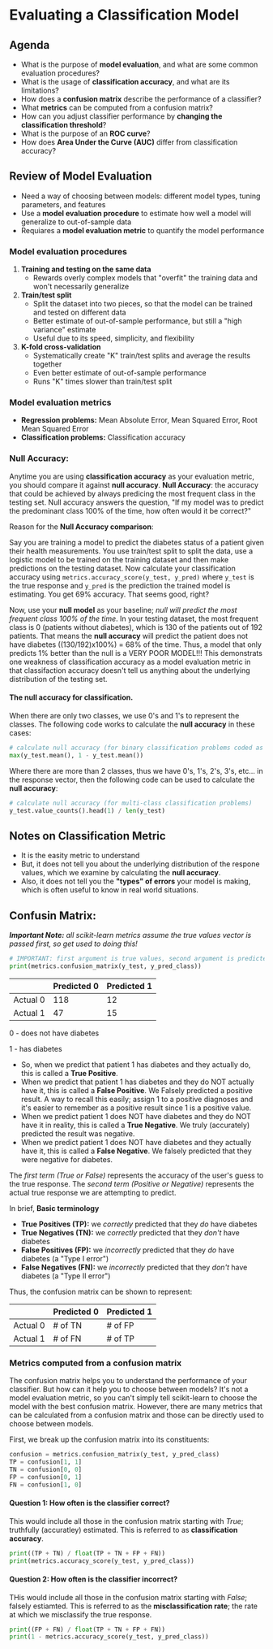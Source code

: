 # Evaluating a Classification Model 

## Agenda
- What is the purpose of **model evaluation**, and what are some common evaluation procedures?
- What is the usage of **classification accuracy**, and what are its limitations?
- How does a **confusion matrix** describe the performance of a classifier?
- What **metrics** can be computed from a confusion matrix?
- How can you adjust classifier performance by **changing the classification threshold**?
- What is the purpose of an **ROC curve**?
- How does **Area Under the Curve (AUC)** differ from classification accuracy?

## Review of Model Evaluation
- Need a way of choosing between models: different model types, tuning parameters, and features
- Use a **model evaluation procedure** to estimate how well a model will generalize to out-of-sample data
- Requiares a **model evaluation metric** to quantify the model performance


### Model evaluation procedures

1. **Training and testing on the same data**
    - Rewards overly complex models that "overfit" the training data and won't necessarily generalize
2. **Train/test split**
    - Split the dataset into two pieces, so that the model can be trained and tested on different data
    - Better estimate of out-of-sample performance, but still a "high variance" estimate
    - Useful due to its speed, simplicity, and flexibility
3. **K-fold cross-validation**
    - Systematically create "K" train/test splits and average the results together
    - Even better estimate of out-of-sample performance
    - Runs "K" times slower than train/test split


### Model evaluation metrics
- **Regression problems:** Mean Absolute Error, Mean Squared Error, Root Mean Squared Error
- **Classification problems:** Classification accuracy

### Null Accuracy:
Anytime you are using **classification accuracy** as your evaluation metric, you should compare it against **null accuracy**. **Null Accuracy**: the accuracy that could be achieved by always predicing the most frequent class in the testing set. Null accuracy answers the question, "If my model was to predict the predominant class 100% of the time, how often would it be correct?"

Reason for the **Null Accuracy comparison**: 

Say you are training a model to predict the diabetes status of a patient given their health measurements. You use train/test split to split the data, use a logistic model to be trained on the training dataset and then make predictions on the testing dataset. Now calculate your classification accuracy using `metrics.accuracy_score(y_test, y_pred)` where `y_test` is the true response and `y_pred` is the prediction the trained model is estimating. You get 69% accuracy. That seems good, right? 

Now, use your **null model** as your baseline; *null will predict the most frequent class 100% of the time*. In your testing dataset, the most frequent class is 0 (patients without diabetes), which is 130 of the patients out of 192 patients. That means the **null accuracy** will predict the patient does not have diabetes ((130/192)x100%) = 68% of the time. Thus, a model that only predicts 1% better than the null is a VERY POOR MODEL!!! This demonstrats one weakness of classification accuracy as a model evaluation metric in that classifaction accuracy doesn't tell us anything about the underlying distribution of the testing set. 

#### The **null accuracy** for classification.
When there are only two classes, we use 0's and 1's to represent the classes. The following code works to calculate the **null accuracy** in these cases:
```python
# calculate null accuracy (for binary classification problems coded as 0/1)
max(y_test.mean(), 1 - y_test.mean())
```

Where there are more than 2 classes, thus we have 0's, 1's, 2's, 3's, etc... in the response vector, then the following code can be used to calculate the **null accuracy**:
```python
# calculate null accuracy (for multi-class classification problems)
y_test.value_counts().head(1) / len(y_test)
```

## Notes on Classification Metric
- It is the easity metric to understand 
- But, it does not tell you about the underlying distribution of the respone values, which we examine by calculating the **null accuracy**. 
- Also, it does not tell you the **"types" of errors** your model is making, which is often useful to know in real world situations. 


## Confusin Matrix:
*__Important Note:__ all scikit-learn metrics assume the true values vector is passed first, so get used to doing this!*
```python
# IMPORTANT: first argument is true values, second argument is predicted values
print(metrics.confusion_matrix(y_test, y_pred_class))
```
|     	   | Predicted 0  | Predicted 1 |
| ---------|--------------|------------ |
| Actual 0 | 	118		  | 	12		| 
| Actual 1 | 	47		  | 	15		| 


0 - does not have diabetes

1 - has diabetes


- So, when we predict that patient 1 has diabetes and they actually do, this is called a **True Positive**. 
- When we predict that patient 1 has diabetes and they do NOT actually have it, this is called a **False Positive**. We Falsely predicted a positive result. A way to recall this easily; assign 1 to a positive diagnoses and it's easier to remember as a positive result since 1 is a positive value. 
- When we predict patient 1 does NOT have diabetes and they do NOT have it in reality, this is called a **True Negative**. We truly (accurately) predicted the result was negative. 
- When we predict patient 1 does NOT have diabetes and they actually have it, this is called a **False Negative**. We falsely predicted that they were negative for diabetes.

The *first term (True or False)* represents the accuracy of the user's guess to the true response. The *second term (Positive or Negative)* represents the actual true response we are attempting to predict. 

In brief,
**Basic terminology**
- **True Positives (TP):** we *correctly* predicted that they *do* have diabetes
- **True Negatives (TN):** we *correctly* predicted that they *don't* have diabetes
- **False Positives (FP):** we *incorrectly* predicted that they *do* have diabetes (a "Type I error")
- **False Negatives (FN):** we *incorrectly* predicted that they *don't* have diabetes (a "Type II error")


Thus, the confusion matrix can be shown to represent:

|     	   | Predicted 0  | Predicted 1 |
| ---------|--------------|------------ |
| Actual 0 | # of TN 	  | # of FP 	| 
| Actual 1 | # of FN	  | # of TP		| 


### Metrics computed from a confusion matrix
The confusion matrix helps you to understand the performance of your classifier. But how can it help you to choose between models? It's not a model evaluation metric, so you can't simply tell scikit-learn to choose the model with the best confusion matrix. However, there are many metrics that can be calculated from a confusion matrix and those can be directly used to choose between models. 

First, we break up the confusion matrix into its constituents:
```python
confusion = metrics.confusion_matrix(y_test, y_pred_class)
TP = confusion[1, 1]
TN = confusion[0, 0]
FP = confusion[0, 1]
FN = confusion[1, 0]
```


#### Question 1: How often is the classifier correct?
This would include all those in the confusion matrix starting with *True*; truthfully (accuratley) estimated. This is referred to as **classification accuracy**. 
```python
print((TP + TN) / float(TP + TN + FP + FN))
print(metrics.accuracy_score(y_test, y_pred_class))
```


#### Question 2: How often is the classifier incorrect?
THis would include all those in the confusion matrix starting with *False*; falsely estiamted. This is referred to as the **misclassification rate**; the rate at which we misclassify the true response. 
```python
print((FP + FN) / float(TP + TN + FP + FN))
print(1 - metrics.accuracy_score(y_test, y_pred_class))
```





